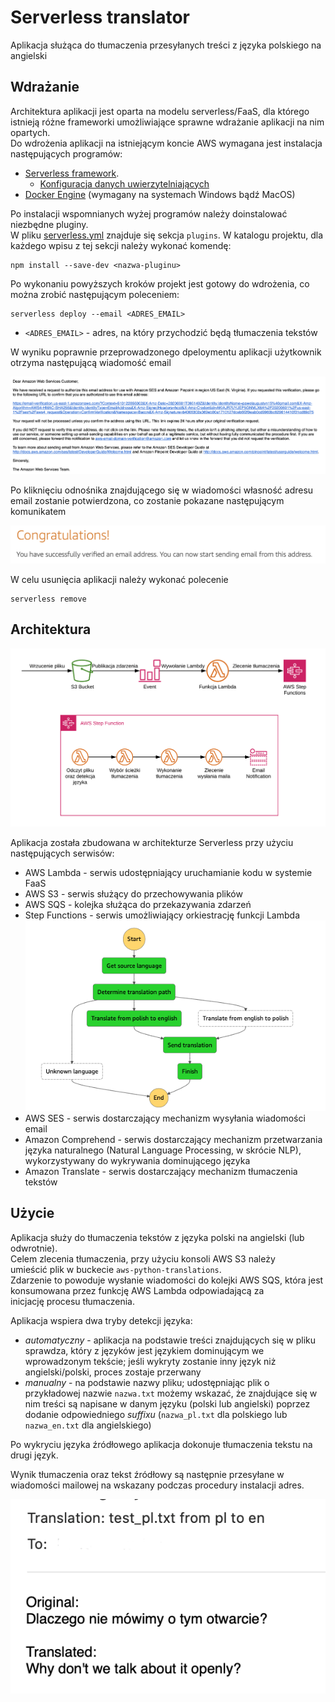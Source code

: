# Serverless translator

Aplikacja służąca do tłumaczenia przesyłanych treści z języka polskiego na angielski

## Wdrażanie

Architektura aplikacji jest oparta na modelu serverless/FaaS, dla którego istnieją różne frameworki umożliwiające sprawne wdrażanie aplikacji na nim opartych.  
Do wdrożenia aplikacji na istniejącym koncie AWS wymagana jest instalacja następujących programów:

- [Serverless framework](https://www.serverless.com/framework/docs/providers/aws/guide/installation/).
  - [Konfiguracja danych uwierzytelniających](https://www.serverless.com/framework/docs/providers/aws/guide/credentials/)
- [Docker Engine](https://docs.docker.com/desktop/) (wymagany na systemach Windows bądź MacOS)

Po instalacji wspomnianych wyżej programów należy doinstalować niezbędne pluginy.  
W pliku [serverless.yml](./serverless.yml) znajduje się sekcja `plugins`. W katalogu projektu, dla każdego wpisu z tej sekcji należy wykonać komendę:

```
npm install --save-dev <nazwa-pluginu>
```

Po wykonaniu powyższych kroków projekt jest gotowy do wdrożenia, co można zrobić następującym poleceniem:

```shell
serverless deploy --email <ADRES_EMAIL>
```

- `<ADRES_EMAIL>` - adres, na który przychodzić będą tłumaczenia tekstów

W wyniku poprawnie przeprowadzonego dpeloymentu aplikacji użytkownik otrzyma następującą wiadomość email

![Email verification](./docs/email-confirmation.png)

Po kliknięciu odnośnika znajdującego się w wiadomości własność adresu email zostanie potwierdzona, co zostanie pokazane następującym komunikatem

![Email confirmed](./docs/email-confirmed.png)

W celu usunięcia aplikacji należy wykonać polecenie 

```shell
serverless remove
```

## Architektura

![Architektura](./docs/architecture.png)

Aplikacja została zbudowana w architekturze Serverless przy użyciu następujących serwisów:

- AWS Lambda - serwis udostępniający uruchamianie kodu w systemie FaaS
- AWS S3 - serwis służący do przechowywania plików
- AWS SQS - kolejka służąca do przekazywania zdarzeń
- Step Functions - serwis umożliwiający orkiestrację funkcji Lambda  
  ![Maszyna stanów](./docs/state-machine.png)
- AWS SES - serwis dostarczający mechanizm wysyłania wiadomości email
- Amazon Comprehend - serwis dostarczający mechanizm przetwarzania języka naturalnego (Natural Language Processing, w skrócie NLP), wykorzystywany do wykrywania dominującego języka
- Amazon Translate - serwis dostarczający mechanizm tłumaczenia tekstów

## Użycie

Aplikacja służy do tłumaczenia tekstów z języka polski na angielski (lub odwrotnie).  
Celem zlecenia tłumaczenia, przy użyciu konsoli AWS S3 należy umieścić plik w buckecie `aws-python-translations`.  
Zdarzenie to powoduje wysłanie wiadomości do kolejki AWS SQS, która jest konsumowana przez funkcję AWS Lambda odpowiadającą za inicjację procesu tłumaczenia.

Aplikacja wspiera dwa tryby detekcji języka:

- *automatyczny* - aplikacja na podstawie treści znajdujących się w pliku sprawdza, który z języków jest językiem dominującym we wprowadzonym tekście; jeśli wykryty zostanie inny język niż angielski/polski, proces zostaje przerwany
- *manualny* - na podstawie nazwy pliku; udostępniając plik o przykładowej nazwie `nazwa.txt` możemy wskazać, że znajdujące się w nim treści są napisane w danym języku (polski lub angielski) poprzez dodanie odpowiedniego _suffixu_ (`nazwa_pl.txt` dla polskiego lub `nazwa_en.txt` dla angielskiego)

Po wykryciu języka źródłowego aplikacja dokonuje tłumaczenia tekstu na drugi język.  

Wynik tłumaczenia oraz tekst źródłowy są następnie przesyłane w wiadomości mailowej na wskazany podczas procedury instalacji adres.

![Przykładowe tłumaczenie](./docs/translation.png)
